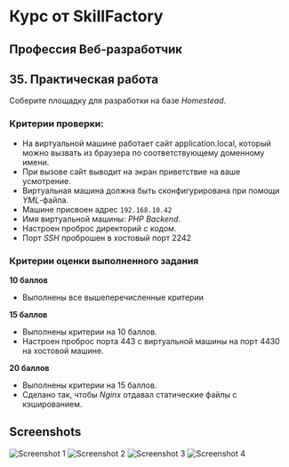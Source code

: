 # Курс от SkillFactory

## **Профессия Веб-разработчик**

## 35. Практическая работа

Соберите площадку для разработки на базе _Homestead_.

### Критерии проверки:

- На виртуальной машине работает сайт application.local, который можно вызвать из браузера по соответствующему доменному имени.
- При вызове сайт выводит на экран приветствие на ваше усмотрение.
- Виртуальная машина должна быть сконфигурирована при помощи _YML_-файла.
- Машине присвоен адрес `192.168.10.42`
- Имя виртуальной машины: _PHP Backend_.
- Настроен проброс директорий с кодом.
- Порт _SSH_ проброшен в хостовый порт 2242

### Критерии оценки выполненного задания

**10 баллов**

- Выполнены все вышеперечисленные критерии

**15 баллов**

- Выполнены критерии на 10 баллов.
- Настроен проброс порта 443 с виртуальной машины на порт 4430 на хостовой машине.

**20 баллов**

- Выполнены критерии на 15 баллов.
- Сделано так, чтобы _Nginx_ отдавал статические файлы с кэшированием.

## Screenshots

![Screenshot 1](./pix/Mod34_1.png '1')
![Screenshot 2](./pix/Mod34_2.png '2')
![Screenshot 3](./pix/Mod34_3.png '3')
![Screenshot 4](./pix/Mod34_4.png '4')
